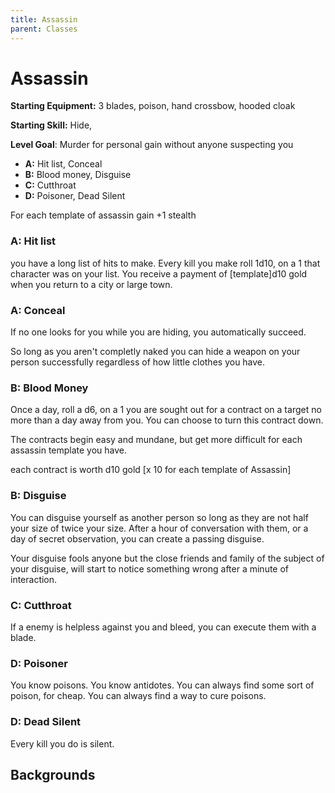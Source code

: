 ```yaml
---
title: Assassin
parent: Classes
---
```

# Assassin

**Starting Equipment:** 3 blades, poison, hand crossbow, hooded cloak

**Starting Skill:** Hide, 

**Level Goal**: Murder for personal gain without anyone suspecting you

+ **A:** Hit list,  Conceal
+ **B:** Blood money, Disguise
+ **C:** Cutthroat
+ **D:** Poisoner, Dead Silent

For each template of assassin gain +1 stealth

### A: Hit list

you have a long list of hits to make. Every kill you make roll 1d10, on a 1
that character was on your list. You receive a payment of [template]d10 gold when you
return to a city or large town.


### A: Conceal

If no one looks for you while you are hiding, you automatically succeed. 

So long as you aren't completly naked you can hide a weapon on your person
successfully regardless of how little clothes you have. 

### B: Blood Money

Once a day, roll a d6, on a 1 you are sought out for a contract on a target
no more than a day away from you.  You can choose to turn this contract down.

The contracts begin easy and mundane, but get more difficult for each 
assassin template you have. 

each contract is worth d10 gold [x 10 for each template of Assassin]

### B: Disguise

You can disguise yourself as another person so long as they are not half your
size of twice your size. 
After a hour of conversation with them, or a day of secret observation, you can 
create a passing disguise. 

Your disguise fools anyone but the close friends and family of the 
subject of your disguise, will start to notice something wrong after a minute
of interaction. 

### C: Cutthroat 

If a enemy is helpless against you and bleed, 
you can execute them with a blade. 

### D: Poisoner

You know poisons. You know antidotes. 
You can always find some sort of poison, for cheap. 
You can always find a way to cure poisons. 

### D: Dead Silent

Every kill you do is silent. 

## Backgrounds 

